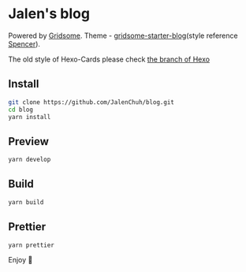 # Jalen's blog

Powered by [Gridsome](http://gridsome.org/). Theme - [gridsome-starter-blog](https://github.com/gridsome/gridsome-starter-blog)(style reference [Spencer](https://spencerwoo.com/)).

The old style of Hexo-Cards please check [the branch of Hexo]((https://github.com/JalenChuh/blog/tree/Hexo))

## Install

```bash
git clone https://github.com/JalenChuh/blog.git
cd blog
yarn install
```

## Preview

```bash
yarn develop
```

## Build

```bash
yarn build
```

## Prettier

```bash
yarn prettier
```

Enjoy 🙇
